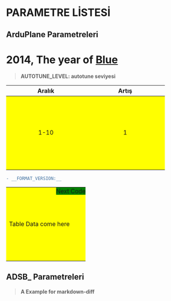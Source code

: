 # PARAMETRE LİSTESİ

## ArduPlane Parametreleri

# 2014, The year of [Blue](#)

> **AUTOTUNE_LEVEL: autotune seviyesi**

| Aralık | Artış |
|:------:|:-----:|
|  1-10  |   1   | asdasdasd


```diff
- __FORMAT_VERSION:__


```

<table>
    <tr>
    <td>Table Data come here
        <div class="topright">Next Code</div>
    </td>
    </tr>
</table>

<style type="text/css">
td {
  position: relative;
  width: 200px;
  height: 200px;
  background: yellow;
}

td .topright { 
  position: absolute;
  top: 0;
  right: 0;
  background: green;
}
</style>

## ADSB_ Parametreleri

> #### A Example for markdown-diff
